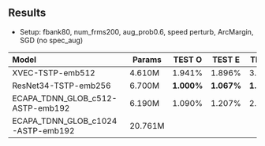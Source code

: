 ## Results
* Setup: fbank80, num_frms200, aug_prob0.6, speed perturb, ArcMargin, SGD (no spec_aug)

| Model | Params | TEST O    | TEST E   | TEST H     |
|:------|--------|-----------|----------|------------|
| XVEC-TSTP-emb512 | 4.610M | 1.941%   | 1.896%    | 3.314%    |
| ResNet34-TSTP-emb256 | 6.700M | **1.000%**    | **1.067%**    | **1.990%**    |
| ECAPA_TDNN_GLOB_c512-ASTP-emb192 | 6.190M | 1.090%    | 1.207%    | 2.280%    |
| ECAPA_TDNN_GLOB_c1024-ASTP-emb192 | 20.761M |     |     |     |
